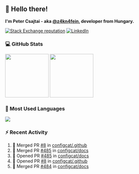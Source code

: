 ## 👋 Hello there!

**I'm Peter Csajtai - aka [@z4kn4fein](https://github.com/z4kn4fein), developer from Hungary.**

[![Stack Exchange reputation](https://img.shields.io/stackexchange/stackoverflow/r/8700582?color=orange&label=reputation&logo=stackoverflow&style=for-the-badge)](https://stackoverflow.com/users/8700582)
[![LinkedIn](https://img.shields.io/badge/linkedin-%230077B5.svg?style=for-the-badge&logo=linkedin&logoColor=white)](https://www.linkedin.com/in/csajtai-p%C3%A9ter-45395341/)

### 💻 GitHub Stats

<div>
  <img height="140px" src="https://github-readme-stats-pcsajtai.vercel.app/api?username=z4kn4fein&show_icons=true&hide_border=true&count_private=true&custom_title=Stats&theme=dracula&line_height=24&hide_title=true">
  <img height="140px" src="https://streak-stats.demolab.com?user=z4kn4fein&theme=dracula&hide_border=true">
  
</div>

### :toolbox: Most Used Languages

<img src="https://github-readme-stats-pcsajtai.vercel.app/api/top-langs/?username=z4kn4fein&theme=dracula&hide_border=true&layout=compact&langs_count=8&hide_title=true">

### :zap: Recent Activity

<!--START_SECTION:activity-->
1. 🎉 Merged PR [#8](https://github.com/configcat/.github/pull/8) in [configcat/.github](https://github.com/configcat/.github)
2. 🎉 Merged PR [#485](https://github.com/configcat/docs/pull/485) in [configcat/docs](https://github.com/configcat/docs)
3. 💪 Opened PR [#485](https://github.com/configcat/docs/pull/485) in [configcat/docs](https://github.com/configcat/docs)
4. 💪 Opened PR [#8](https://github.com/configcat/.github/pull/8) in [configcat/.github](https://github.com/configcat/.github)
5. 🎉 Merged PR [#484](https://github.com/configcat/docs/pull/484) in [configcat/docs](https://github.com/configcat/docs)
<!--END_SECTION:activity-->
